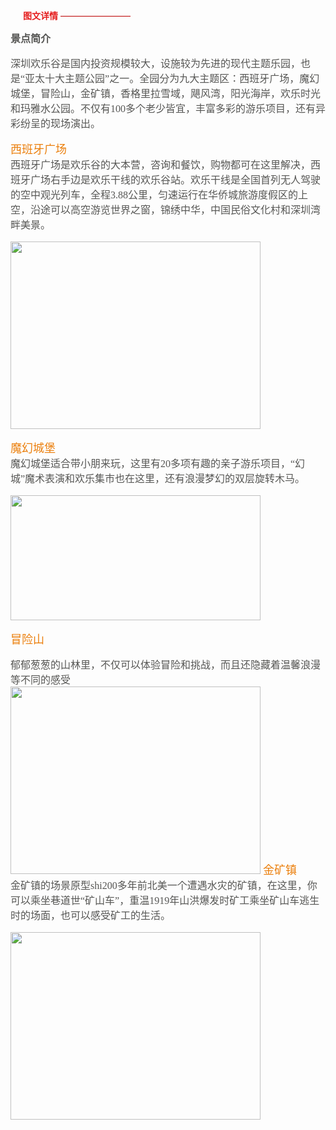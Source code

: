 
  <font color="#e51d1d" ><img src="/assets/图文详情.png" width=16px height=16px face="微软雅黑粗体"> **图文详情** </font>
  <font color="#c01111">————————


<font color="#565654" size="3">**景点简介**


<font face="微软雅黑">深圳欢乐谷是国内投资规模较大，设施较为先进的现代主题乐园，也是“亚太十大主题公园”之一。全园分为九大主题区：西班牙广场，魔幻城堡，冒险山，金矿镇，香格里拉雪域，飓风湾，阳光海岸，欢乐时光和玛雅水公园。不仅有100多个老少皆宜，丰富多彩的游乐项目，还有异彩纷呈的现场演出。






<font color="#eb7f0c" size='4'>西班牙广场</font><br>
西班牙广场是欢乐谷的大本营，咨询和餐饮，购物都可在这里解决，西班牙广场右手边是欢乐干线的欢乐谷站。欢乐干线是全国首列无人驾驶的空中观光列车，全程3.88公里，匀速运行在华侨城旅游度假区的上空，沿途可以高空游览世界之窗，锦绣中华，中国民俗文化村和深圳湾畔美景。<br>

<img src="/assets/西班牙广场.jpg" width=400px height=300px>









<br>

<font color="#eb7f0c" size='4'>魔幻城堡</font><br>
魔幻城堡适合带小朋来玩，这里有20多项有趣的亲子游乐项目，“幻城”魔术表演和欢乐集市也在这里，还有浪漫梦幻的双层旋转木马。

<img src="/assets/魔幻城堡.png" width=400px height=200px>





<font color="#eb7f0c" size='4'>冒险山</font>

郁郁葱葱的山林里，不仅可以体验冒险和挑战，而且还隐藏着温馨浪漫等不同的感受<br>
<img src="/assets/冒险山.jpg" width=400px height=300px>
<font color="#eb7f0c" size='4'>金矿镇</font><br>
金矿镇的场景原型shi200多年前北美一个遭遇水灾的矿镇，在这里，你可以乘坐巷道世“矿山车”，重温1919年山洪爆发时矿工乘坐矿山车逃生时的场面，也可以感受矿工的生活。<br>

<img src="/assets/金矿镇.jpeg" width=400px height=300px>
